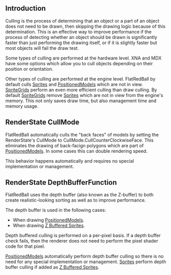 ## Introduction

Culling is the process of determining that an object or a part of an object does not need to be drawn, then skipping the drawing logic because of this determination. This is an effective way to improve performance if the process of detecting whether an object should be drawn is significantly faster than just performing the drawing itself, or if it is slightly faster but most objects will fail the draw test.

Some types of culling are performed at the hardware level. XNA and MDX have some options which allow you to cull objects depending on their position or orientation.

Other types of culling are performed at the engine level. FlatRedBall by default culls [Sprites](/frb/docs/index.php?title=FlatRedBall.Sprite.md "FlatRedBall.Sprite") and [PositionedModels](/frb/docs/index.php?title=FlatRedBall.Graphics.Model.PositionedModel.md "FlatRedBall.Graphics.Model.PositionedModel") which are not in view. [SpriteGrids](/frb/docs/index.php?title=FlatRedBall.ManagedSpriteGroups.SpriteGrid.md "FlatRedBall.ManagedSpriteGroups.SpriteGrid") perform an even more efficient culling than draw culling. By default [SpriteGrids](/frb/docs/index.php?title=FlatRedBall.ManagedSpriteGroups.SpriteGrid.md "FlatRedBall.ManagedSpriteGroups.SpriteGrid") remove [Sprites](/frb/docs/index.php?title=FlatRedBall.Sprite.md "FlatRedBall.Sprite") which are not in view from the engine's memory. This not only saves draw time, but also management time and memory usage.

## RenderState CullMode

FlatRedBall automatically culls the "back faces" of models by setting the RenderState's CullMode to CullMode.CullCounterClockwiseFace. This eliminates the drawing of back-facign polygons which are part of [PositionedModels](/frb/docs/index.php?title=FlatRedBall.Graphics.Model.PositionedModel.md "FlatRedBall.Graphics.Model.PositionedModel"). In some cases this can double rendering speed.

This behavior happens automatically and requires no special implementation or management.

## RenderState DepthBufferFunction

FlatRedBall uses the depth buffer (also known as the Z-buffer) to both create realistic-looking sorting as well as to improve performance.

The depth buffer is used in the following cases:

-   When drawing [PositionedModels](/frb/docs/index.php?title=FlatRedBall.Graphics.Model.PositionedModel.md "FlatRedBall.Graphics.Model.PositionedModel").
-   When drawing [Z Buffered Sprites](/frb/docs/index.php?title=FlatRedBall.Sprite.mdManager.AddZBufferedSprite "FlatRedBall.SpriteManager.AddZBufferedSprite").

Depth buffered culling is performed on a per-pixel basis. If a depth buffer check fails, then the renderer does not need to perform the pixel shader code for that pixel.

[PositionedModels](/frb/docs/index.php?title=FlatRedBall.Graphics.Model.PositionedModel.md "FlatRedBall.Graphics.Model.PositionedModel") automatically perform depth buffer culling so there is no need for any special implementation or management. [Sprites](/frb/docs/index.php?title=FlatRedBall.Sprite.md "FlatRedBall.Sprite") perform depth buffer culling if added as [Z Buffered Sprites](/frb/docs/index.php?title=FlatRedBall.Sprite.mdManager.AddZBufferedSprite "FlatRedBall.SpriteManager.AddZBufferedSprite").
